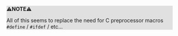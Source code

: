 <div style="margin:2em; background-color: #e0e0e0;">

<strong>⚠️NOTE️️️⚠️</strong>

All of this seems to replace the need for C preprocessor macros `#define` / `#ifdef` / etc...
</div>

